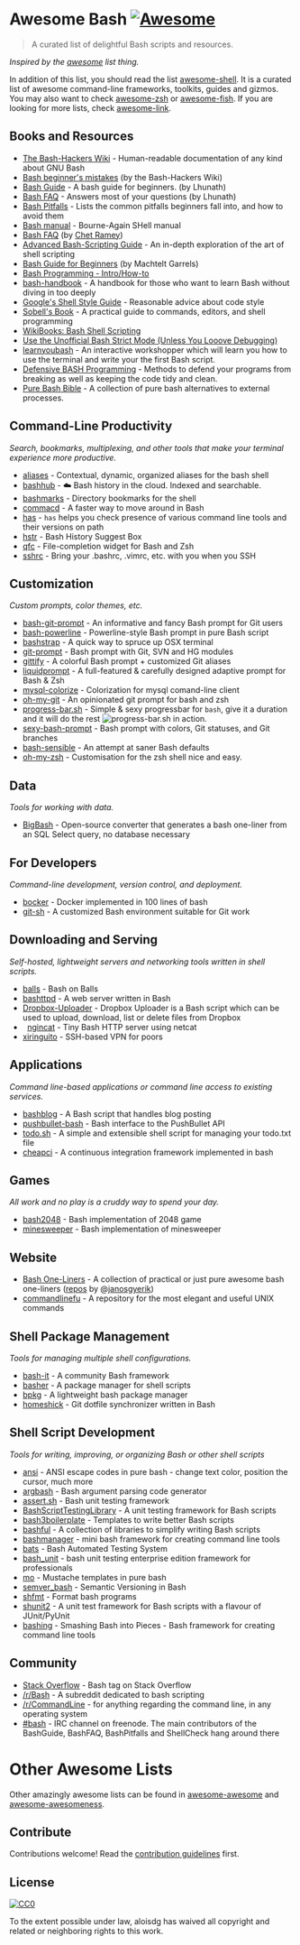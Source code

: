 # Awesome Bash [![Awesome](https://cdn.rawgit.com/sindresorhus/awesome/d7305f38d29fed78fa85652e3a63e154dd8e8829/media/badge.svg)](https://github.com/sindresorhus/awesome)

> A curated list of delightful Bash scripts and resources.

*Inspired by the [awesome](https://github.com/sindresorhus/awesome) list thing.*

In addition of this list, you should read the list [awesome-shell](https://github.com/alebcay/awesome-shell). It is a curated list of awesome command-line frameworks, toolkits, guides and gizmos. You may also want to check [awesome-zsh](https://github.com/unixorn/awesome-zsh-plugins) or [awesome-fish](https://github.com/bucaran/awesome-fish). If you are looking for more lists, check [awesome-link](https://github.com/sindresorhus/awesome).

## Books and Resources

-   [The Bash-Hackers Wiki](http://wiki.bash-hackers.org/doku.php) - Human-readable documentation of any kind about GNU Bash
-   [Bash beginner's mistakes](http://wiki.bash-hackers.org/scripting/newbie_traps) (by the Bash-Hackers Wiki)
-   [Bash Guide](http://mywiki.wooledge.org/BashGuide) - A bash guide for beginners. (by Lhunath)
-   [Bash FAQ](http://mywiki.wooledge.org/BashFAQ) - Answers most of your questions (by Lhunath)
-   [Bash Pitfalls](http://mywiki.wooledge.org/BashPitfalls) - Lists the common pitfalls beginners fall into, and how to avoid them
-   [Bash manual](http://www.gnu.org/software/bash/manual/) - Bourne-Again SHell manual
-   [Bash FAQ](http://tiswww.case.edu/php/chet/bash/FAQ) (by [Chet Ramey](http://tiswww.case.edu/php/chet/))
-   [Advanced Bash-Scripting Guide](http://tldp.org/LDP/abs/html/) - An in-depth exploration of the art of shell scripting
-   [Bash Guide for Beginners](http://www.tldp.org/LDP/Bash-Beginners-Guide/html/) (by Machtelt Garrels)
-   [Bash Programming - Intro/How-to](http://tldp.org/HOWTO/Bash-Prog-Intro-HOWTO.html#toc)
-   [bash-handbook](https://github.com/denysdovhan/bash-handbook) - A handbook for those who want to learn Bash without diving in too deeply
-   [Google's Shell Style Guide](https://google.github.io/styleguide/shell.xml)  - Reasonable advice about code style
-   [Sobell's Book](http://www.sobell.com/CR3/index.html) - A practical guide to commands, editors, and shell programming
-   [WikiBooks: Bash Shell Scripting](https://en.wikibooks.org/wiki/Bash_Shell_Scripting)
-   [Use the Unofficial Bash Strict Mode (Unless You Looove Debugging)](http://redsymbol.net/articles/unofficial-bash-strict-mode/)
-   [learnyoubash](https://github.com/denysdovhan/learnyoubash) - An interactive workshopper which will learn you how to use the terminal and write your the first Bash script.
- [Defensive BASH Programming](http://www.kfirlavi.com/blog/2012/11/14/defensive-bash-programming/) - Methods to defend your programs from breaking as well as keeping the code tidy and clean.
- [Pure Bash Bible](https://github.com/dylanaraps/pure-bash-bible) - A collection of pure bash alternatives to external processes.

## Command-Line Productivity

*Search, bookmarks, multiplexing, and other tools that make your terminal experience more productive.*

-   [aliases](https://github.com/sebglazebrook/aliases) - Contextual, dynamic, organized aliases for the bash shell
-   [bashhub](https://github.com/rcaloras/bashhub-client) - :cloud: Bash history in the cloud. Indexed and searchable.
-   [bashmarks](https://github.com/huyng/bashmarks) - Directory bookmarks for the shell
-   [commacd](https://github.com/shyiko/commacd) - A faster way to move around in Bash
-   [has](https://github.com/kdabir/has) - `has` helps you check presence of various command line tools and their versions on path
-   [hstr](https://github.com/dvorka/hstr) - Bash History Suggest Box
-   [qfc](https://github.com/pindexis/qfc) - File-completion widget for Bash and Zsh
-   [sshrc](https://github.com/Russell91/sshrc) - Bring your .bashrc, .vimrc, etc. with you when you SSH

## Customization

*Custom prompts, color themes, etc.*

-   [bash-git-prompt](https://github.com/magicmonty/bash-git-prompt) - An informative and fancy Bash prompt for Git users
-   [bash-powerline](https://github.com/riobard/bash-powerline) - Powerline-style Bash prompt in pure Bash script
-   [bashstrap](https://github.com/barryclark/bashstrap) - A quick way to spruce up OSX terminal
-   [git-prompt](https://github.com/lvv/git-prompt) - Bash prompt with Git, SVN and HG modules
-   [gittify](https://github.com/momeni/gittify) - A colorful Bash prompt + customized Git aliases
-   [liquidprompt](https://github.com/nojhan/liquidprompt) - A full-featured & carefully designed adaptive prompt for Bash & Zsh
-   [mysql-colorize](https://github.com/horosgrisa/mysql-colorize.bash) -  Colorization for mysql comand-line client
-   [oh-my-git](https://github.com/arialdomartini/oh-my-git) - An opinionated git prompt for bash and zsh
-   [progress-bar.sh](https://github.com/edouard-lopez/progress-bar.sh) - Simple & sexy progressbar for `bash`, give it a duration and it will do the rest ![progress-bar.sh in action](http://pix.toile-libre.org/upload/original/1476311497.gif). 
-   [sexy-bash-prompt](https://github.com/twolfson/sexy-bash-prompt) - Bash prompt with colors, Git statuses, and Git branches
-   [bash-sensible](https://github.com/mrzool/bash-sensible) - An attempt at saner Bash defaults
-   [oh-my-zsh](https://github.com/robbyrussell/oh-my-zsh) - Customisation for the zsh shell nice and easy.

## Data

*Tools for working with data.*

-   [BigBash](https://github.com/zalando/bigbash) - Open-source converter that generates a bash one-liner from an SQL Select query, no database necessary

## For Developers

*Command-line development, version control, and deployment.*

-   [bocker](https://github.com/p8952/bocker) - Docker implemented in 100 lines of bash
-   [git-sh](https://github.com/rtomayko/git-sh) - A customized Bash environment suitable for Git work

## Downloading and Serving

*Self-hosted, lightweight servers and networking tools written in shell scripts.*

-   [balls](https://github.com/jneen/balls) - Bash on Balls
-   [bashttpd](https://github.com/avleen/bashttpd) - A web server written in Bash
-   [Dropbox-Uploader](https://github.com/andreafabrizi/Dropbox-Uploader) - Dropbox Uploader is a Bash script which can be used to upload, download, list or delete files from Dropbox
-   [ngincat](https://github.com/jaburns/ngincat) - Tiny Bash HTTP server using netcat
-   [xiringuito](https://github.com/ivanilves/xiringuito) - SSH-based VPN for poors

## Applications

*Command line-based applications or command line access to existing services.*

-   [bashblog](https://github.com/cfenollosa/bashblog) - A Bash script that handles blog posting
-   [pushbullet-bash](https://github.com/Red5d/pushbullet-bash) - Bash interface to the PushBullet API
-   [todo.sh](https://github.com/todotxt/todo.txt-cli) - A simple and extensible shell script for managing your todo.txt file
-   [cheapci](https://github.com/ianmiell/cheapci) - A continuous integration framework implemented in bash

## Games

*All work and no play is a cruddy way to spend your day.*

-   [bash2048](https://github.com/mydzor/bash2048) - Bash implementation of 2048 game
-   [minesweeper](https://github.com/feherke/Bash-script/tree/master/minesweeper) - Bash implementation of minesweeper

## Website

-   [Bash One-Liners](http://www.bashoneliners.com/) -  A collection of practical or just pure awesome bash one-liners ([repos](https://github.com/janosgyerik/bashoneliners) by @[janosgyerik](https://github.com/janosgyerik))
-   [commandlinefu](http://www.commandlinefu.com/) -  A repository for the most elegant and useful UNIX commands


## Shell Package Management

*Tools for managing multiple shell configurations.*

-   [bash-it](https://github.com/Bash-it/bash-it) - A community Bash framework
-   [basher](https://github.com/basherpm/basher) - A package manager for shell scripts
-   [bpkg](https://github.com/bpkg/bpkg) - A lightweight bash package manager
-   [homeshick](https://github.com/andsens/homeshick) - Git dotfile synchronizer written in Bash


## Shell Script Development

*Tools for writing, improving, or organizing Bash or other shell scripts*

-   [ansi](https://github.com/fidian/ansi) - ANSI escape codes in pure bash - change text color, position the cursor, much more
-   [argbash](https://github.com/matejak/argbash) - Bash argument parsing code generator
-   [assert.sh](https://github.com/lehmannro/assert.sh) - Bash unit testing framework
-   [BashScriptTestingLibrary](https://github.com/rafritts/BashScriptTestingLibrary) - A unit testing framework for Bash scripts
-   [bash3boilerplate](https://github.com/kvz/bash3boilerplate) - Templates to write better Bash scripts
-   [bashful](https://github.com/jmcantrell/bashful) - A collection of libraries to simplify writing Bash scripts
-   [bashmanager](https://github.com/lingtalfi/bashmanager) - mini bash framework for creating command line tools
-   [bats](https://github.com/sstephenson/bats) - Bash Automated Testing System
-   [bash_unit](https://github.com/pgrange/bash_unit) -  bash unit testing enterprise edition framework for professionals 
-   [mo](https://github.com/tests-always-included/mo) - Mustache templates in pure bash
-   [semver_bash](https://github.com/cloudflare/semver_bash) - Semantic Versioning in Bash
-   [shfmt](https://github.com/mvdan/sh) - Format bash programs
-   [shunit2](https://github.com/kward/shunit2) - A unit test framework for Bash scripts with a flavour of JUnit/PyUnit
-   [bashing](https://github.com/xsc/bashing) - Smashing Bash into Pieces - Bash framework for creating command line tools

## Community

-   [Stack Overflow](http://stackoverflow.com/questions/tagged/bash) - Bash tag on Stack Overflow
-   [/r/Bash](https://www.reddit.com/r/bash) - A subreddit dedicated to bash scripting
-   [/r/CommandLine](https://www.reddit.com/r/commandline) - for anything regarding the command line, in any operating system
-   [#bash](https://webchat.freenode.net/?channels=bash) - IRC channel on freenode. The main contributors of the BashGuide, BashFAQ, BashPitfalls and ShellCheck hang around there

# Other Awesome Lists

Other amazingly awesome lists can be found in [awesome-awesome](https://github.com/emijrp/awesome-awesome) and [awesome-awesomeness](https://github.com/bayandin/awesome-awesomeness).

## Contribute

Contributions welcome! Read the [contribution guidelines](contributing.md) first.

## License

[![CC0](http://i.creativecommons.org/p/zero/1.0/88x31.png)](http://creativecommons.org/publicdomain/zero/1.0/)

To the extent possible under law, aloisdg has waived all copyright and related or neighboring rights to this work.
